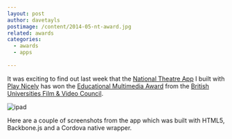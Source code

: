 ```yaml
---
layout: post
author: davetayls
postimage: /content/2014-05-nt-award.jpg
related: awards
categories: 
  - awards
  - apps
  
---
```


It was exciting to find out last week that the [National Theatre App](https://itunes.apple.com/gb/app/50-years-national-theatre/id720763482?mt=8) I built with [Play Nicely](http://playnicely.com) has won the [Educational Multimedia Award](http://bufvc.ac.uk/events/learningonscreen/winners-2014) from the [British Universities Film & Video Council](http://bufvc.ac.uk/).

![ipad](http://davetayls.me/content/2014-02-theyear-nt.jpg)

Here are a couple of screenshots from the app which was built with HTML5, Backbone.js and a Cordova native wrapper.